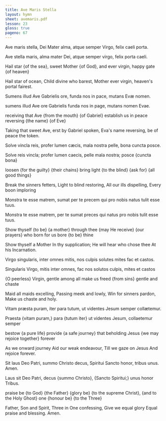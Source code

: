 ```yaml
---
title: Ave Maris Stella
layout: hymn
sheet: avemaris.pdf
lesson: 23
gloss: true
pageno: 67
---
```


<div data-gloss>
<p>Ave maris stella, Dei Mater alma, atque semper Virgo, felix caeli porta.</p>
<p>Ave stella maris, alma mater Dei, atque semper virgo, felix porta caeli.</p>
<p>Hail star {of the sea}, sweet Mother {of God}, and ever virgin, happy gate {of heaven}</p>
<p>Hail star of ocean, Child divine who barest, Mother ever virgin, heaven's portal fairest.</p>
</div>

<div data-gloss>
<p>Sumens illud Ave Gabrielis ore, funda nos in pace, mutans Evæ nomen.</p>
<p>sumens illud Ave ore Gabrielis funda nos in page, mutans nomen Evae.</p>
<p>receiving that Ave {from the mouth} {of Gabriel} establish us in peace reversing {the name} {of Eve}</p>
<p>Taking that sweet Ave, erst by Gabriel spoken, Eva's name reversing, be of peace the token.</p>
</div>

<div data-gloss>
<p>Solve vincla reis, profer lumen cæcis, mala nostra pelle, bona cuncta posce.</p>
<p>Solve reis vincla; profer lumen caecis, pelle mala nostra; posce {cuncta bona}</p>
<p>loosen {for the guilty} {their chains} bring light {to the blind} {ask for} {all good things}</p>
<p>Break the sinners fetters, Light to blind restoring, All our ills dispelling, Every boon imploring</p>
</div>

<div data-gloss>
<p>Monstra te esse matrem, sumat per te precem qui pro nobis natus tulit esse tuus.</p>
<p>Monstra te esse matrem, per te sumat preces qui natus pro nobis tulit esse tuus.</p>
<p>Show thyself {to be} {a mother} through thee {may He receive} {our prayers} who born for us bore {to be} thine</p>
<p>Show thyself a Mother In thy supplication; He will hear who chose thee At his Incarnation.</p>
</div>

<div data-gloss>
<p>Virgo singularis, inter omnes mitis, nos culpis solutes mites fac et castos.</p>
<p>Singularis Virgo, mitis inter omnes, fac nos solutos culpis, mites et castos</p>
<p>{O peerless} Virgin, gentle among all make us freed {from sins} gentle and chaste</p>
<p>Maid all maids excelling, Passing meek and lowly, Win for sinners pardon, Make us chaste and holy.</p>
</div>

<div data-gloss>
<p>Vitam præsta puram, iter para tutum, ut videntes Jesum semper collætemur.</p>
<p>Praesta {vitam puram,} para {tutum iter} ut videntes Jesum, collaetemur semper</p>
<p>bestow {a pure life} provide {a safe journey} that beholding Jesus {we may rejoice together} forever</p>
<p>As we onward journey Aid our weak endeavour, Till we gaze on Jesus And rejoice forever.</p>
</div>

<div data-gloss>
<p>Sit laus Deo Patri, summo Christo decus, Spiritui Sancto honor, tribus unus. Amen.</p>
<p>Laus sit Deo Patri, decus {summo Christo}, {Sancto Spiritui;} unus honor Tribus. </p>
<p>praise be {to God} {the Father} {glory be} {to the supreme Christ}, {and to the Holy Ghost} one {honour be} {to the Three}</p>
<p>Father, Son and Spirit, Three in One confessing, Give we equal glory Equal praise and blessing. Amen.</p>
</div>


